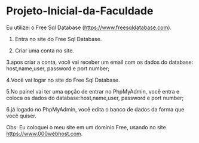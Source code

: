 # Projeto-Inicial-da-Faculdade

Eu utilizei o Free Sql Database (https://www.freesqldatabase.com).

1. Entra no site do Free Sql Database.

2. Criar uma conta no site.

3.apos criar a conta, você vai receber um email com os dados do database: host,name,user, password e port number;

4.Você vai logar no site do Free Sql Database.

5.No painel vai ter uma opção de entrar no PhpMyAdmin, você entra e coloca os dados do database:host,name,user, password e port number;

6.já logado no PhpMyAdmin, você edita o banco de dados da forma que você quiser.

Obs: Eu coloquei o meu site em um dominio Free, usando no site https://www.000webhost.com.
